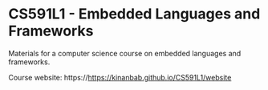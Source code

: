 # CS591L1 - Embedded Languages and Frameworks
Materials for a computer science course on embedded languages and frameworks.

Course website: https://https://kinanbab.github.io/CS591L1/website
